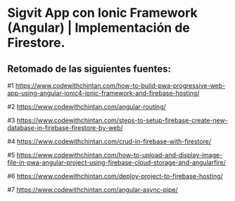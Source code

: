 # Sigvit App con Ionic Framework (Angular) | Implementación de Firestore.

## Retomado de las siguientes fuentes:

#1 https://www.codewithchintan.com/how-to-build-pwa-progressive-web-app-using-angular-ionic4-ionic-framework-and-firebase-hosting/

#2 https://www.codewithchintan.com/angular-routing/

#3 https://www.codewithchintan.com/steps-to-setup-firebase-create-new-database-in-firebase-firestore-by-web/

#4 https://www.codewithchintan.com/crud-in-firebase-with-firestore/

#5 https://www.codewithchintan.com/how-to-upload-and-display-image-file-in-pwa-angular-project-using-firebase-cloud-storage-and-angularfire/

#6 https://www.codewithchintan.com/deploy-project-to-firebase-hosting/

#7 https://www.codewithchintan.com/angular-async-pipe/
